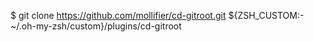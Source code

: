 $ git clone https://github.com/mollifier/cd-gitroot.git ${ZSH_CUSTOM:-~/.oh-my-zsh/custom}/plugins/cd-gitroot
